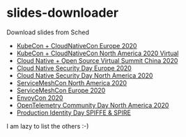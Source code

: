 # slides-downloader

Download slides from Sched

* [KubeCon + CloudNativeCon Europe 2020](kccnceu20.sh)
* [KubeCon + CloudNativeCon North America 2020 Virtual](kccncna20.sh)
* [Cloud Native + Open Source Virtual Summit China 2020](cnosvschina20cn.sh)
* [Cloud Native Security Day Europe 2020](cnsdeu20.sh)
* [Cloud Native Security Day North America 2020](cnsdna20.sh)
* [ServiceMeshCon North America 2020](smcna20.sh)
* [ServiceMeshCon Europe 2020](servicemeshconeu20.sh)
* [EnvoyCon 2020](envoycon2020.sh)
* [OpenTelemetry Community Day North America 2020](otcdna20.sh)
* [Production Identity Day SPIFFE & SPIRE](spiffespiredayna20.sh)

I am lazy to list the others :-)
